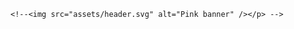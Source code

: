 <!-- README.md -->
  <!--<p align="center"> -->
  <!-- Full-width pink banner -->
    <!--<img src="assets/header.svg" alt="Pink banner" /></p> -->

<!-- Optional cute illustration underneath (upload your PNG to assets and uncomment) -->
<!-- <p align="center">
  <img src="assets/girl.png" alt="cute girl illustration" width="160">
</p> -->

<!--<h2 align="center">🌸 About Me</h2>

<p align="center">
  <em>Integrations & automation</em> ✨<br/>
  <em>Dallas • APIs • Docs • Customer love</em> 💖
</p>

---

### 💖 Tech I Use
<p align="center">
  <img src="https://img.shields.io/badge/Python-%23ffd1dc?style=for-the-badge&logo=python&logoColor=black" />
  <img src="https://img.shields.io/badge/JavaScript-%23ffb6c1?style=for-the-badge&logo=javascript&logoColor=black" />
  <img src="https://img.shields.io/badge/AWS-%23ff9fba?style=for-the-badge&logo=amazon-aws&logoColor=black" />
  <img src="https://img.shields.io/badge/REST%20APIs-%23ffc9d9?style=for-the-badge" />
</p>

<p align="center">
  <sub>🌷 Thanks for visiting! 🌷</sub>
</p>

-->

